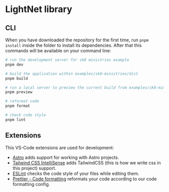 # LightNet library

## CLI

When you have downloaded the repository for the first time, run `pnpm install` inside the folder to install its dependencies. After that this commands will be available on your command line:

```sh
# run the development server for sk8 ministries example
pnpm dev

# build the application within examples/sk8-ministries/dist
pnpm build

# run a local server to preview the current build from examples/sk8-ministries/dist
pnpm preview

# reformat code
pnpm format

# check code style
pnpm lint
```

## Extensions

This VS-Code extensions are used for development:

- [Astro](https://marketplace.visualstudio.com/items?itemName=astro-build.astro-vscode) adds support for working with Astro projects.
- [Tailwind CSS IntelliSense](https://marketplace.visualstudio.com/items?itemName=bradlc.vscode-tailwindcss) adds TailwindCSS (this is how we write css in this project) support.
- [ESLint](https://marketplace.visualstudio.com/items?itemName=dbaeumer.vscode-eslint) checks the code style of your files while editing them.
- [Prettier - Code formatting](https://marketplace.visualstudio.com/items?itemName=esbenp.prettier-vscode) reformats your code according to our code formatting config.
